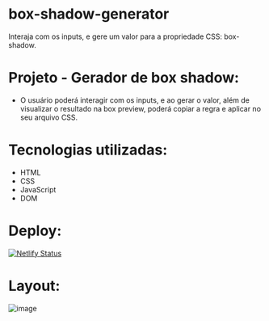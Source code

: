 # box-shadow-generator 
Interaja com os inputs, e gere um valor para a propriedade CSS: box-shadow.

# Projeto - Gerador de box shadow: 
- O usuário poderá interagir com os inputs, e ao gerar o valor, além de visualizar o resultado na box preview, poderá copiar a regra e aplicar no seu arquivo CSS.

# Tecnologias utilizadas: 
- HTML
- CSS 
- JavaScript
- DOM 

# Deploy: 
[![Netlify Status](https://api.netlify.com/api/v1/badges/6233d73c-440f-4a0d-83c1-ea6506628c7b/deploy-status)](https://app.netlify.com/sites/generator-bs/deploys)

# Layout: 
![image](https://user-images.githubusercontent.com/100312812/210677787-f82d8a8e-7634-47f5-b543-cff134e0e2f4.png)
